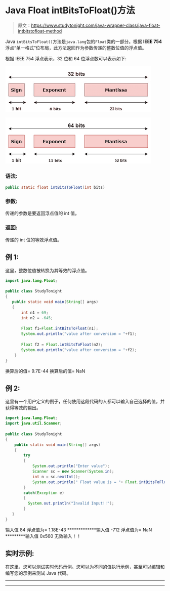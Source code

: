 # Java Float intBitsToFloat()方法

> 原文：<https://www.studytonight.com/java-wrapper-class/java-float-intbitstofloat-method>

Java `intBitsToFloat()`方法是`java.lang`包的`Float`类的一部分。根据 **IEEE 754** 浮点“单一格式”位布局，此方法返回作为参数传递的整数位值的浮点值。

根据 IEEE 754 浮点表示，32 位和 64 位浮点数可以表示如下:

![32 bit floating point representation](img/1d3b6f351b920b577ff1ed16e4e065e6.png)

![64 bit floating point representation](img/9a2069ff8eb53eaeac1cd00230769b9a.png)

### 语法:

```java
public static float intBitsToFloat(int bits) 
```

### 参数:

传递的参数是要返回浮点值的 int 值。

### 返回:

传递的 int 位的等效浮点值。

## 例 1:

这里，整数位值被转换为其等效的浮点值。

```java
import java.lang.Float;

public class StudyTonight
{     
   public static void main(String[] args) 
   {  
       int n1 = 69;
       int n2 = -645;

       Float f1=Float.intBitsToFloat(n1);  
       System.out.println("value after conversion = "+f1);

       Float f2 = Float.intBitsToFloat(n2);  
       System.out.println("value after conversion = "+f2);
    }  
} 
```

换算后的值= 9.7E-44
换算后的值= NaN

## 例 2:

这里有一个用户定义的例子，任何使用这段代码的人都可以输入自己选择的值，并获得等效的输出。

```java
import java.lang.Float;
import java.util.Scanner;

public class StudyTonight
{  
    public static void main(String[] args)
    {
        try
        {
            System.out.println("Enter value");
            Scanner sc = new Scanner(System.in);
            int n = sc.nextInt();
            System.out.println(" Float value is = "+ Float.intBitsToFloat(n)); //int bits converted to float 
        }
        catch(Exception e)
        {
          System.out.println("Invalid Input!!");
        }  
   }
} 
```

输入值
84
浮点值为= 1.18E-43
*************输入值
-712
浮点值为= NaN
*********输入值
0x560
无效输入！！

## 实时示例:

在这里，您可以测试实时代码示例。您可以为不同的值执行示例，甚至可以编辑和编写您的示例来测试 Java 代码。

* * *

* * *